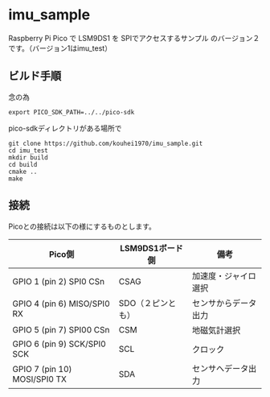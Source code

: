 # imu_sample
Raspberry Pi Pico で LSM9DS1 を SPIでアクセスするサンプル
のバージョン２です。（バージョン1はimu_test）

## ビルド手順

念の為

`export PICO_SDK_PATH=../../pico-sdk`


pico-sdkディレクトリがある場所で

```
git clone https://github.com/kouhei1970/imu_sample.git
cd imu_test
mkdir build
cd build
cmake ..
make
```

## 接続

Picoとの接続は以下の様にするものとします。

|Pico側|LSM9DS1ボード側|備考|
|---|---|---|
|GPIO 1 (pin 2) SPI0 CSn|CSAG|加速度・ジャイロ選択|
|GPIO 4 (pin 6) MISO/SPI0 RX|SDO（２ピンとも）|センサからデータ出力|
|GPIO 5 (pin 7) SPI00 CSn|CSM|地磁気計選択|
|GPIO 6 (pin 9) SCK/SPI0 SCK|SCL|クロック|
|GPIO 7 (pin 10) MOSI/SPI0 TX|SDA|センサへデータ出力|

